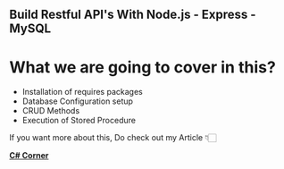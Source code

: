 ## Build Restful API's With Node.js - Express - MySQL

# What we are going to cover in this?
 - Installation of requires packages
 - Database Configuration setup
 - CRUD Methods
 - Execution of Stored Procedure

If you want more about this, Do check out my Article 👇🏻

[**C# Corner**](https://www.c-sharpcorner.com/article/build-restful-apis-with-node-js-express-mysql/ "C# Corner")

